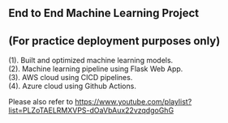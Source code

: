 ## End to End Machine Learning Project 
## (For practice deployment purposes only)
(1). Built and optimized machine learning models. \
(2). Machine learning pipeline using Flask Web App. \
(3). AWS cloud using CICD pipelines. \
(4). Azure cloud using Github Actions.

Please also refer to https://www.youtube.com/playlist?list=PLZoTAELRMXVPS-dOaVbAux22vzqdgoGhG
